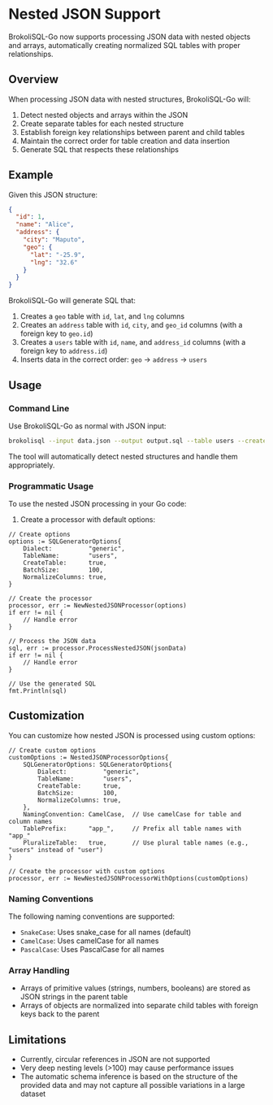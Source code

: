 # Nested JSON Support

BrokoliSQL-Go now supports processing JSON data with nested objects and arrays, automatically creating normalized SQL tables with proper relationships.

## Overview

When processing JSON data with nested structures, BrokoliSQL-Go will:

1. Detect nested objects and arrays within the JSON
2. Create separate tables for each nested structure
3. Establish foreign key relationships between parent and child tables
4. Maintain the correct order for table creation and data insertion
5. Generate SQL that respects these relationships

## Example

Given this JSON structure:

```json
{
  "id": 1,
  "name": "Alice",
  "address": {
    "city": "Maputo",
    "geo": {
      "lat": "-25.9",
      "lng": "32.6"
    }
  }
}
```

BrokoliSQL-Go will generate SQL that:

1. Creates a `geo` table with `id`, `lat`, and `lng` columns
2. Creates an `address` table with `id`, `city`, and `geo_id` columns (with a foreign key to `geo.id`)
3. Creates a `users` table with `id`, `name`, and `address_id` columns (with a foreign key to `address.id`)
4. Inserts data in the correct order: `geo` → `address` → `users`

## Usage

### Command Line

Use BrokoliSQL-Go as normal with JSON input:

```bash
brokolisql --input data.json --output output.sql --table users --create-table
```

The tool will automatically detect nested structures and handle them appropriately.

### Programmatic Usage

To use the nested JSON processing in your Go code:

1. Create a processor with default options:

```
// Create options
options := SQLGeneratorOptions{
    Dialect:          "generic",
    TableName:        "users",
    CreateTable:      true,
    BatchSize:        100,
    NormalizeColumns: true,
}

// Create the processor
processor, err := NewNestedJSONProcessor(options)
if err != nil {
    // Handle error
}

// Process the JSON data
sql, err := processor.ProcessNestedJSON(jsonData)
if err != nil {
    // Handle error
}

// Use the generated SQL
fmt.Println(sql)
```

## Customization

You can customize how nested JSON is processed using custom options:

```
// Create custom options
customOptions := NestedJSONProcessorOptions{
    SQLGeneratorOptions: SQLGeneratorOptions{
        Dialect:          "generic",
        TableName:        "users",
        CreateTable:      true,
        BatchSize:        100,
        NormalizeColumns: true,
    },
    NamingConvention: CamelCase,  // Use camelCase for table and column names
    TablePrefix:      "app_",     // Prefix all table names with "app_"
    PluralizeTable:   true,       // Use plural table names (e.g., "users" instead of "user")
}

// Create the processor with custom options
processor, err := NewNestedJSONProcessorWithOptions(customOptions)
```

### Naming Conventions

The following naming conventions are supported:

- `SnakeCase`: Uses snake_case for all names (default)
- `CamelCase`: Uses camelCase for all names
- `PascalCase`: Uses PascalCase for all names

### Array Handling

- Arrays of primitive values (strings, numbers, booleans) are stored as JSON strings in the parent table
- Arrays of objects are normalized into separate child tables with foreign keys back to the parent

## Limitations

- Currently, circular references in JSON are not supported
- Very deep nesting levels (>100) may cause performance issues
- The automatic schema inference is based on the structure of the provided data and may not capture all possible variations in a large dataset